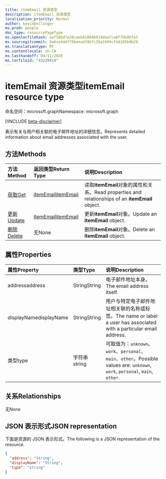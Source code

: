 ```yaml
---
title: itemEmail 资源类型
description: itemEmail 资源类型
localization_priority: Normal
author: kevinbellinger
ms.prod: people
doc_type: resourcePageType
ms.openlocfilehash: aaf58bd7e20caeb418946814daa7ca8f7bb9bfa3
ms.sourcegitcommit: 9a6ce4ddf75beead19b7c35a1949cf4d105b9b29
ms.translationtype: MT
ms.contentlocale: zh-CN
ms.lasthandoff: 04/11/2020
ms.locfileid: "43229414"
---
```

# <a name="itememail-resource-type"></a><span data-ttu-id="74365-103">itemEmail 资源类型</span><span class="sxs-lookup"><span data-stu-id="74365-103">itemEmail resource type</span></span>

<span data-ttu-id="74365-104">命名空间：microsoft.graph</span><span class="sxs-lookup"><span data-stu-id="74365-104">Namespace: microsoft.graph</span></span>

[!INCLUDE [beta-disclaimer](../../includes/beta-disclaimer.md)]

<span data-ttu-id="74365-105">表示有关与用户相关联的电子邮件地址的详细信息。</span><span class="sxs-lookup"><span data-stu-id="74365-105">Represents detailed information about email addresses associated with the user.</span></span>

## <a name="methods"></a><span data-ttu-id="74365-106">方法</span><span class="sxs-lookup"><span data-stu-id="74365-106">Methods</span></span>

| <span data-ttu-id="74365-107">方法</span><span class="sxs-lookup"><span data-stu-id="74365-107">Method</span></span>                                   | <span data-ttu-id="74365-108">返回类型</span><span class="sxs-lookup"><span data-stu-id="74365-108">Return Type</span></span>               | <span data-ttu-id="74365-109">说明</span><span class="sxs-lookup"><span data-stu-id="74365-109">Description</span></span>                                                      |
|:-----------------------------------------|:--------------------------|:-----------------------------------------------------------------|
| [<span data-ttu-id="74365-110">获取</span><span class="sxs-lookup"><span data-stu-id="74365-110">Get</span></span>](../api/itememail-get.md)           | [<span data-ttu-id="74365-111">itemEmail</span><span class="sxs-lookup"><span data-stu-id="74365-111">itemEmail</span></span>](itememail.md) | <span data-ttu-id="74365-112">读取**itemEmail**对象的属性和关系。</span><span class="sxs-lookup"><span data-stu-id="74365-112">Read properties and relationships of an **itemEmail** object.</span></span>    |
| [<span data-ttu-id="74365-113">更新</span><span class="sxs-lookup"><span data-stu-id="74365-113">Update</span></span>](../api/itememail-update.md)     | [<span data-ttu-id="74365-114">itemEmail</span><span class="sxs-lookup"><span data-stu-id="74365-114">itemEmail</span></span>](itememail.md) | <span data-ttu-id="74365-115">更新**itemEmail**对象。</span><span class="sxs-lookup"><span data-stu-id="74365-115">Update an **itemEmail** object.</span></span>                                  |
| [<span data-ttu-id="74365-116">删除</span><span class="sxs-lookup"><span data-stu-id="74365-116">Delete</span></span>](../api/itememail-delete.md)     | <span data-ttu-id="74365-117">无</span><span class="sxs-lookup"><span data-stu-id="74365-117">None</span></span>                      | <span data-ttu-id="74365-118">删除**itemEmail**对象。</span><span class="sxs-lookup"><span data-stu-id="74365-118">Delete an **itemEmail** object.</span></span>                                  |

## <a name="properties"></a><span data-ttu-id="74365-119">属性</span><span class="sxs-lookup"><span data-stu-id="74365-119">Properties</span></span>

| <span data-ttu-id="74365-120">属性</span><span class="sxs-lookup"><span data-stu-id="74365-120">Property</span></span>     | <span data-ttu-id="74365-121">类型</span><span class="sxs-lookup"><span data-stu-id="74365-121">Type</span></span>        | <span data-ttu-id="74365-122">说明</span><span class="sxs-lookup"><span data-stu-id="74365-122">Description</span></span>                                                               |
|:-------------|:------------|:--------------------------------------------------------------------------|
|<span data-ttu-id="74365-123">address</span><span class="sxs-lookup"><span data-stu-id="74365-123">address</span></span>       |<span data-ttu-id="74365-124">String</span><span class="sxs-lookup"><span data-stu-id="74365-124">String</span></span>       | <span data-ttu-id="74365-125">电子邮件地址本身。</span><span class="sxs-lookup"><span data-stu-id="74365-125">The email address itself.</span></span>                                                 |
|<span data-ttu-id="74365-126">displayName</span><span class="sxs-lookup"><span data-stu-id="74365-126">displayName</span></span>   |<span data-ttu-id="74365-127">String</span><span class="sxs-lookup"><span data-stu-id="74365-127">String</span></span>       | <span data-ttu-id="74365-128">用户与特定电子邮件地址相关联的名称或标签。</span><span class="sxs-lookup"><span data-stu-id="74365-128">The name or label a user has associated with a particular email address.</span></span>  |
|<span data-ttu-id="74365-129">类型</span><span class="sxs-lookup"><span data-stu-id="74365-129">type</span></span>          |<span data-ttu-id="74365-130">字符串</span><span class="sxs-lookup"><span data-stu-id="74365-130">string</span></span>       | <span data-ttu-id="74365-131">可取值为：`unknown`、`work`、`personal`、`main`、`other`。</span><span class="sxs-lookup"><span data-stu-id="74365-131">Possible values are: `unknown`, `work`, `personal`, `main`, `other`.</span></span>      |

## <a name="relationships"></a><span data-ttu-id="74365-132">关系</span><span class="sxs-lookup"><span data-stu-id="74365-132">Relationships</span></span>

<span data-ttu-id="74365-133">无</span><span class="sxs-lookup"><span data-stu-id="74365-133">None</span></span>

## <a name="json-representation"></a><span data-ttu-id="74365-134">JSON 表示形式</span><span class="sxs-lookup"><span data-stu-id="74365-134">JSON representation</span></span>

<span data-ttu-id="74365-135">下面是资源的 JSON 表示形式。</span><span class="sxs-lookup"><span data-stu-id="74365-135">The following is a JSON representation of the resource.</span></span>

<!-- {
  "blockType": "resource",
  "optionalProperties": [

  ],
  "@odata.type": "microsoft.graph.itemEmail",
  "baseType": ""
}-->

```json
{
  "address": "String",
  "displayName": "String",
  "type": "string"
}
```

<!-- uuid: 16cd6b66-4b1a-43a1-adaf-3a886856ed98
2019-02-04 14:57:30 UTC -->
<!-- {
  "type": "#page.annotation",
  "description": "itemEmail resource",
  "keywords": "",
  "section": "documentation",
  "tocPath": ""
}-->
